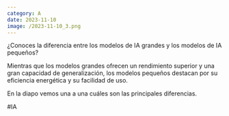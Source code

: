 ```yaml
--- 
category: A 
date: 2023-11-10 
image: /2023-11-10_3.png 
--- 
```


¿Conoces la diferencia entre los modelos de IA grandes y los modelos de IA pequeños? 

Mientras que los modelos grandes ofrecen un rendimiento superior y una gran capacidad de generalización, los modelos pequeños destacan por su eficiencia energética y su facilidad de uso. 

En la diapo vemos una a una cuáles son las principales diferencias. 

#IA
